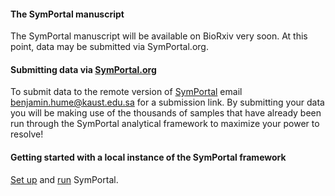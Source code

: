 #### The SymPortal manuscript
The SymPortal manuscript will be available on BioRxiv very soon. At this point, data may be submitted via SymPortal.org.

#### Submitting data via [SymPortal.org](http:symportal.org)
To submit data to the remote version of [SymPortal](http:symportal.org) email benjamin.hume@kaust.edu.sa for a submission link. By submitting your data you will be making use of the thousands of samples that have already been run through the SymPortal analytical framework to maximize your power to resolve!

#### Getting started with a local instance of the SymPortal framework
[Set up](https://github.com/SymPortal/SymPortal_framework/wiki/SymPortal-setup) and [run](https://github.com/SymPortal/SymPortal_framework/wiki/Running-SymPortal) SymPortal.
